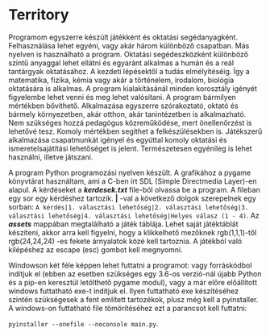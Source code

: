 # Territory

Programom egyszerre készült játékként és oktatási segédanyagként. Felhasználása lehet egyéni, vagy akár három különböző csapatban. Más nyelven is használható a program. Oktatási segédeszközként különböző szintű anyaggal lehet ellátni és egyaránt alkalmas a humán és a reál tantárgyak oktatásához. A kezdeti lépésektől a tudás elmélyítéséig. Így a matematika, fizika, kémia vagy akár a történelem, irodalom, biológia oktatására is alkalmas. A program kialakításánál minden korosztály igényét figyelembe lehet venni és meg lehet valósítani. A program bármilyen mértékben bővíthető. Alkalmazása egyszerre szórakoztató, oktató és bármely környezetben, akár otthon, akár tanintézetben is alkalmazható. Nem szükséges hozzá pedagógus közreműködése, mert önellenőrzést is lehetővé tesz. Komoly mértékben segíthet a felkészülésekben is. Játékszerű alkalmazása csapatmunkát igényel és egyúttal komoly oktatási és ismeretelsajátítási lehetőséget is jelent. Természetesen egyénileg is lehet használni, illetve játszani.

A program Python programozási nyelven készült. A grafikához a pygame könyvtárat használtam, ami a C-ben írt SDL (Simple Directmedia Layer)-en alapul. A kérdéseket a ***kerdesek.txt*** file-ból olvassa be a program. A fileban egy sor egy kérdéshez tartozik. **|** -val a következő dolgok szerepelnek egy sorban: ```A kérdés|1. választási lehetőség|2. választási lehetőség|3. választási lehetőség|4. választási lehetőség|Helyes válasz (1 - 4)```. Az ***assets*** mappában megtalálható a játék táblája. Lehet saját játéktáblát készíteni, akkor arra kell figyelni, hogy a klikkelhető mezőknek rgb(1,1,1)-től rgb(24,24,24) -es fekete árnyalatok közé kell tartoznia. A játékból való kilépéshez az escape (esc) gombot kell megnyomni.

Windowson két féle képpen lehet futtatni a programot: vagy forráskódbol indítjuk el (ebben az esetben szükséges egy 3.6-os verzió-nál újabb Python és a pip-en keresztül letölthető pygame modul), vagy a már előre előállított windows futtatható exe-t indítjuk el. Ilyen futtatható exe készítéséhez szintén szükségesek a fent említett tartozékok, plusz még kell a pyinstaller. A windows-on futtatható file tömörítéséhez ezt a parancsot kell futtatni:

```pyinstaller --onefile --noconsole main.py```.
